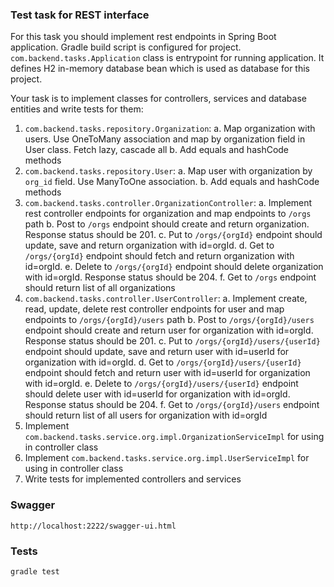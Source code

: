 ### Test task for REST interface
 
For this task you should implement rest endpoints in Spring Boot application. Gradle build script is configured for project. `com.backend.tasks.Application` class is entrypoint for running application. It defines H2 in-memory database bean which is used as database for this project.

Your task is to implement classes for controllers, services and database entities and write tests for them:
1. `com.backend.tasks.repository.Organization`:
a. Map organization with users. Use OneToMany association and map by organization field in User class. Fetch lazy, cascade all
b. Add equals and hashCode methods
2. `com.backend.tasks.repository.User`:
a. Map user with organization by `org_id` field. Use ManyToOne association.
b. Add equals and hashCode methods
3. `com.backend.tasks.controller.OrganizationController`:
a. Implement rest controller endpoints for organization and map endpoints to `/orgs` path
b. Post to `/orgs` endpoint should create and return organization. Response status should be 201.
c. Put to `/orgs/{orgId}` endpoint should update, save and return organization with id=orgId.
d. Get to `/orgs/{orgId}` endpoint should fetch and return organization with id=orgId.
e. Delete to `/orgs/{orgId}` endpoint should delete organization with id=orgId. Response status should be 204.
f. Get to `/orgs` endpoint should return list of all organizations
4. `com.backend.tasks.controller.UserController`:
a. Implement create, read, update, delete rest controller endpoints for user and map endpoints to `/orgs/{orgId}/users` path
b. Post to `/orgs/{orgId}/users` endpoint should create and return user for organization with id=orgId. Response status should be 201.
c. Put to `/orgs/{orgId}/users/{userId}` endpoint should update, save and return user with id=userId for organization with id=orgId.
d. Get to `/orgs/{orgId}/users/{userId}` endpoint should fetch and return user with id=userId for organization with id=orgId.
e. Delete to `/orgs/{orgId}/users/{userId}` endpoint should delete user with id=userId for organization with id=orgId. Response status should be 204.
f. Get to `/orgs/{orgId}/users` endpoint should return list of all users for organization with id=orgId
5. Implement `com.backend.tasks.service.org.impl.OrganizationServiceImpl` for using in controller class
6. Implement `com.backend.tasks.service.org.impl.UserServiceImpl` for using in controller class
7. Write tests for implemented controllers and services


### Swagger

````
http://localhost:2222/swagger-ui.html
````

### Tests 

````
gradle test
````

